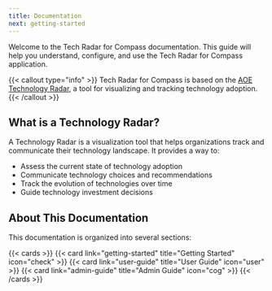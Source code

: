 ```yaml
---
title: Documentation
next: getting-started
---
```


Welcome to the Tech Radar for Compass documentation. This guide will help you understand, configure, and use the Tech Radar for Compass application.

{{< callout type="info" >}}
Tech Radar for Compass is based on the [AOE Technology Radar](https://www.aoe.com/techradar/), a tool for visualizing and tracking technology adoption.
{{< /callout >}}

## What is a Technology Radar?

A Technology Radar is a visualization tool that helps organizations track and communicate their technology landscape. It provides a way to:

- Assess the current state of technology adoption
- Communicate technology choices and recommendations
- Track the evolution of technologies over time
- Guide technology investment decisions

## About This Documentation

This documentation is organized into several sections:

{{< cards >}}
  {{< card link="getting-started" title="Getting Started" icon="check" >}}
  {{< card link="user-guide" title="User Guide" icon="user" >}}
  {{< card link="admin-guide" title="Admin Guide" icon="cog" >}}
{{< /cards >}}
